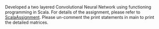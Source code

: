Developed a two layered Convolutional Neural Network using functioning programming in Scala.
For details of the assignment, please refer to [ScalaAssignment](/ScalaAssignment.pdf).
Please un-comment the print statements in main to print the detailed matrices.
